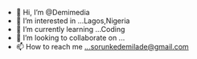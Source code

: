 - 👋 Hi, I’m @Demimedia
- 👀 I’m interested in ...Lagos,Nigeria
- 🌱 I’m currently learning ...Coding
- 💞️ I’m looking to collaborate on ...
- 📫 How to reach me ...sorunkedemilade@gmail.com

<!---
Demimedia/Demimedia is a ✨ special ✨ repository because its `README.md` (this file) appears on your GitHub profile.
You can click the Preview link to take a look at your changes.
--->
